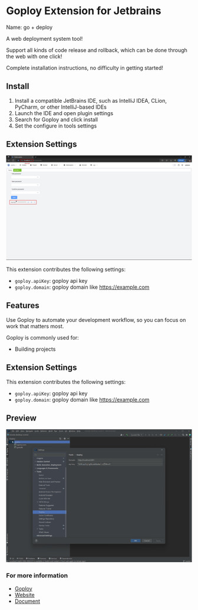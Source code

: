 # Goploy Extension for Jetbrains

Name: go + deploy

A web deployment system tool!

Support all kinds of code release and rollback, which can be done through the web with one click!

Complete installation instructions, no difficulty in getting started!

## Install

1. Install a compatible JetBrains IDE, such as IntelliJ IDEA, CLion, PyCharm, or other IntelliJ-based IDEs
2. Launch the IDE and open plugin settings
3. Search for Goploy and click install
4. Set the configure in tools settings

## Extension Settings

![Setting](./setting.png)

This extension contributes the following settings:

* `goploy.apiKey`: goploy api key
* `goploy.domain`: goploy domain like https://example.com

## Features

Use Goploy to automate your development workflow, so you can focus on work that matters most.

Goploy is commonly used for:

- Building projects

## Extension Settings

This extension contributes the following settings:

* `goploy.apiKey`: goploy api key
* `goploy.domain`: goploy domain like https://example.com

## Preview

![Preview](./preview.png)

### For more information

* [Goploy](https://github.com/zhenorzz/goploy)
* [Website](https://www.goploy.icu)
* [Document](https://docs.goploy.icu)

